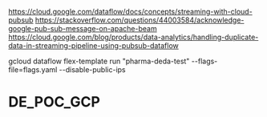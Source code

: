 https://cloud.google.com/dataflow/docs/concepts/streaming-with-cloud-pubsub
https://stackoverflow.com/questions/44003584/acknowledge-google-pub-sub-message-on-apache-beam
https://cloud.google.com/blog/products/data-analytics/handling-duplicate-data-in-streaming-pipeline-using-pubsub-dataflow

gcloud dataflow flex-template run "pharma-deda-test" --flags-file=flags.yaml --disable-public-ips
# DE_POC_GCP
